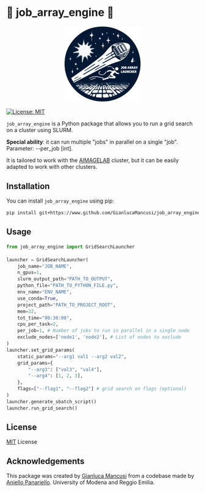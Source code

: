 # 🌠 job_array_engine 🌠

<p align="center">
  <img src="logo/2x/logo.png" width="40%">
</p>

[![License: MIT](https://img.shields.io/badge/License-MIT-yellow.svg)](https://opensource.org/licenses/MIT)

`job_array_engine` is a Python package that allows you to run a grid search on a cluster using SLURM. 

**Special ability**: it can run multiple "jobs" in parallel on a single "job". Parameter: --per_job [int].

It is tailored to work with the [AIMAGELAB](https://aimagelab.ing.unimore.it/) cluster, but it can be easily adapted to work with other clusters.

## Installation

You can install `job_array_engine` using pip:

```bash
pip install git+https://www.github.com/GianlucaMancusi/job_array_engine
```

## Usage

```python
from job_array_engine import GridSearchLauncher

launcher = GridSearchLauncher(
    job_name="JOB_NAME",
    n_gpus=1,
    slurm_output_path="PATH_TO_OUTPUT",
    python_file="PATH_TO_PYTHON_FILE.py",
    env_name="ENV_NAME",
    use_conda=True,
    project_path="PATH_TO_PROJECT_ROOT",
    mem=32,
    tot_time="00:30:00",
    cpu_per_task=2,
    per_job=1, # Number of jobs to run in parallel in a single node
    exclude_nodes=['node1', 'node2'], # List of nodes to exclude
)
launcher.set_grid_params(
    static_params="--arg1 val1 --arg2 val2",
    grid_params={
        "--arg3": ["val3", "val4"],
        "--arg4": [1, 2, 3],
    },
    flags=["--flag1", "--flag2"] # grid search on flags (optional)
)
launcher.generate_sbatch_script()
launcher.run_grid_search()
```

## License
[MIT](https://choosealicense.com/licenses/mit/) License


## Acknowledgements
This package was created by [Gianluca Mancusi](https://github.com/GianlucaMancusi) from a codebase made by [Aniello Panariello](https://github.com/apanariello4/). University of Modena and Reggio Emilia.
